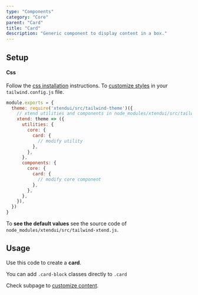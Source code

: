 ```yaml
---
type: "Components"
category: "Core"
parent: "Card"
title: "Card"
description: "Generic component to display content in a box."
---
```


## Setup

#### Css

Follow the [css installation](/introduction/getting-started/installation#css-installation) instructions. To [customize styles](/introduction/getting-started/installation#css-customization) in your `tailwind.config.js` file.

```jsx
module.exports = {
  theme: require('xtendui/src/tailwind-theme')({
    // xtend utilities and components in node_modules/xtendui/src/tailwind-xtend.js
    xtend: theme => ({
      utilities: {
        core: {
          card: {
            // modify utility
          },
        },
      },
      components: {
        core: {
          card: {
            // modify core component
          },
        },
      },
    }),
  })
}
```

To **see the default values** see the source code of `node_modules/xtendui/src/tailwind-xtend.js`.

## Usage

Use this code to create a **card**.

<demo>
  <demovanilla src="vanilla/components/core/card/usage">
  </demovanilla>
</demo>

You can add `.card-block` classes directly to `.card`

<demo>
  <demovanilla src="vanilla/components/core/card/usage-block">
  </demovanilla>
</demo>

Check subpage to [customize content](/components/core/card/content).
